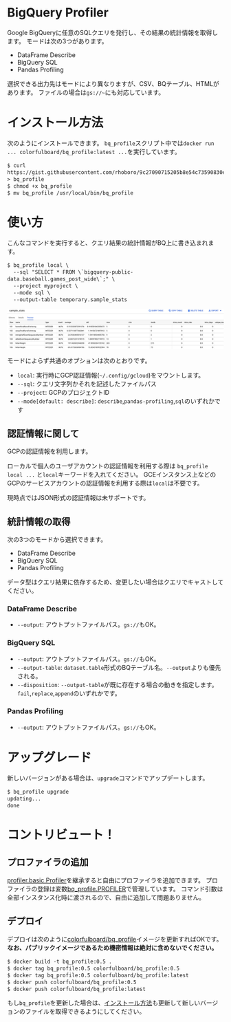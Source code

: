 # BigQuery Profiler

Google BigQueryに任意のSQLクエリを発行し、その結果の統計情報を取得します。
モードは次の3つがあります。

* DataFrame Describe
* BigQuery SQL
* Pandas Profiling

選択できる出力先はモードにより異なりますが、CSV、BQテーブル、HTMLがあります。
ファイルの場合は`gs://~`にも対応しています。

# インストール方法

次のようにインストールできます。
`bq_profile`スクリプト中では`docker run ... colorfulboard/bq_profile:latest ...`を実行しています。

```shell
$ curl https://gist.githubusercontent.com/rhoboro/9c27090715205b8e54c73590830e1b7c/raw/da254ae9bffcadbb564ef3cbb57a2fb7be98617e/bq_profile > bq_profile
$ chmod +x bq_profile
$ mv bq_profile /usr/local/bin/bq_profile
```

# 使い方

こんなコマンドを実行すると、クエリ結果の統計情報がBQ上に書き込まれます。

```shell
$ bq_profile local \
  --sql "SELECT * FROM \`bigquery-public-data.baseball.games_post_wide\`;" \
  --project myproject \
  --mode sql \
  --output-table temporary.sample_stats
```

![サンプルイメージ](./sample_image.png)

モードによらず共通のオプションは次のとおりです。

* `local`: 実行時にGCP認証情報(`~/.config/gcloud`)をマウントします。
* `--sql`: クエリ文字列かそれを記述したファイルパス
* `--project`: GCPのプロジェクトID
* `--mode[default: describe]`: `describe`,`pandas-profiling`,`sql`のいずれかです

## 認証情報に関して

GCPの認証情報を利用します。

ローカルで個人のユーザアカウントの認証情報を利用する際は `bq_profile local ...` と`local`キーワードを入れてください。
GCEインスタンス上などのGCPのサービスアカウントの認証情報を利用する際は`local`は不要です。

現時点ではJSON形式の認証情報は未サポートです。

## 統計情報の取得

次の3つのモードから選択できます。

* DataFrame Describe
* BigQuery SQL
* Pandas Profiling

データ型はクエリ結果に依存するため、変更したい場合はクエリでキャストしてください。

### DataFrame Describe

* `--output`: アウトプットファイルパス。`gs://`もOK。

### BigQuery SQL

* `--output`: アウトプットファイルパス。`gs://`もOK。
* `--output-table`: `dataset.table`形式のBQテーブル名。`--output`よりも優先される。
* `--disposition`: `--output-table`が既に存在する場合の動きを指定します。`fail`,`replace`,`append`のいずれかです。

### Pandas Profiling

* `--output`: アウトプットファイルパス。`gs://`もOK。

# アップグレード

新しいバージョンがある場合は、`upgrade`コマンドでアップデートします。

```shell
$ bq_profile upgrade
updating...
done
```

# コントリビュート！

## プロファイラの追加

[profiler.basic.Profiler](https://github.com/COLORFULBOARD/bq_profile/blob/master/profiler/basic.py#L5)を継承すると自由にプロファイラを追加できます。
プロファイラの登録は変数[bq_profile.PROFILER](https://github.com/COLORFULBOARD/bq_profile/blob/master/bq_profile.py#L7)で管理しています。
コマンド引数は全部インスタンス化時に渡されるので、自由に追加して問題ありません。

## デプロイ

デプロイは次のように[colorfulboard/bq_profile](https://cloud.docker.com/u/colorfulboard/repository/docker/colorfulboard/bq_profile)イメージを更新すればOKです。
**なお、パブリックイメージであるため機密情報は絶対に含めないでください。**

```shell
$ docker build -t bq_profile:0.5 .
$ docker tag bq_profile:0.5 colorfulboard/bq_profile:0.5
$ docker tag bq_profile:0.5 colorfulboard/bq_profile:latest
$ docker push colorfulboard/bq_profile:0.5
$ docker push colorfulboard/bq_profile:latest
```

もし`bq_profile`を更新した場合は、[インストール方法](https://github.com/COLORFULBOARD/bq_profile#%E3%82%A4%E3%83%B3%E3%82%B9%E3%83%88%E3%83%BC%E3%83%AB%E6%96%B9%E6%B3%95)も更新して新しいバージョンのファイルを取得できるようにしてください。

